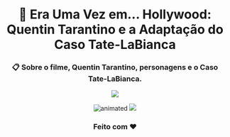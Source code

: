 <h1 align="center"> 🎥 Era Uma Vez em... Hollywood: Quentin Tarantino e a Adaptação do Caso Tate-LaBianca</h1>
<h3 align="center">📋 Sobre o filme, Quentin Tarantino, personagens e o Caso Tate-LaBianca.</h3>
<p align="center"><a href="https://carolina-cvm.github.io/Era_Uma_Vez_em_Hollywood/" target="_blank"><img src="https://img.shields.io/badge/GitHub%20Pages-222222?style=for-the-badge&logo=GitHub%20Pages&logoColor=white"/></a></p>
<p align="center">
  <img src="https://user-images.githubusercontent.com/55239200/194446137-35c4fea7-c14f-4115-b402-77f1d580587c.gif" alt="animated" />
  <img src="https://user-images.githubusercontent.com/55239200/194446476-a349d9b0-79fe-4afc-ab9a-eec7a6284d04.gif" />
</p>

<h3 align="center">Feito com ❤️</h3>
